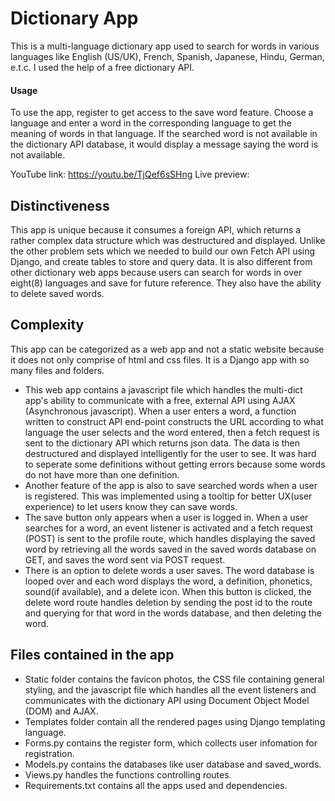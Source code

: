 # Dictionary App

This is a multi-language dictionary app used to search for words in various languages like English (US/UK), French, Spanish, Japanese, Hindu, German, e.t.c. I used the help of a free dictionary API.

#### Usage
To use the app, register to get access to the save word feature. Choose a language and enter a word in the corresponding language to get the meaning of words in that language. If the searched word is not available in the dictionary API database, it would display a message saying the word is not available.

YouTube link: https://youtu.be/TjQef6sSHng
Live preview: 


## Distinctiveness
This app is unique because it consumes a foreign API, which returns a rather complex data structure which was destructured and displayed. Unlike the other problem sets which we needed to build our own Fetch API using Django, and create tables to store and query data. It is also different from other dictionary web apps because users can search for words in over eight(8) languages and save for future reference. They also have the ability to delete saved words.

## Complexity
This app can be categorized as a web app and not a static website because it does not only comprise of html and css files. It is a Django app with so many files and folders. 
- This web app contains a javascript file which handles the multi-dict app's ability to communicate with a free, external API using AJAX (Asynchronous javascript). When a user enters a word, a function written to construct API end-point constructs the URL according to what language the user selects and the word entered, then a fetch request is sent to the dictionary API which returns json data. The data is then destructured and displayed intelligently for the user to see. It was hard to seperate some definitions without getting errors because some words do not have more than one definition. 
- Another feature of the app is also to save searched words when a user is registered. This was implemented using a tooltip for better UX(user experience) to let users know they can save words. 
- The save button only appears when a user is logged in. When a user searches for a word, an event listener is activated and a fetch request (POST) is sent to the profile route, which handles displaying the saved word by retrieving all the words saved in the saved words database on GET, and saves the word sent via POST request.
- There is an option to delete words a user saves. The word database is looped over and each word displays the word, a definition, phonetics, sound(if available), and a delete icon. When this button is clicked, the delete word route handles deletion by sending the post id to the route and querying for that word in the words database, and then deleting the word.

## Files contained in the app
- Static folder contains the favicon photos, the CSS file containing general styling, and the javascript file which handles all the event listeners and communicates with the dictionary API using Document Object Model (DOM) and AJAX.
- Templates folder contain all the rendered pages using Django templating language.
- Forms.py contains the register form, which collects user infomation for registration.
- Models.py contains the databases like user database and saved_words.
- Views.py handles the functions controlling routes.
- Requirements.txt contains all the apps used and dependencies.

